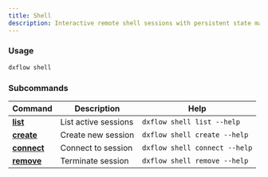 ```yaml
---
title: Shell 
description: Interactive remote shell sessions with persistent state management
---
```


### Usage

```bash [Terminal]
dxflow shell
```

### Subcommands

| Command | Description | Help |
|---------|-------------|------|
| [**list**](/docs/cli/shell/list) | List active sessions | `dxflow shell list --help` |
| [**create**](/docs/cli/shell/create) | Create new session | `dxflow shell create --help` |
| [**connect**](/docs/cli/shell/connect) | Connect to session | `dxflow shell connect --help` |
| [**remove**](/docs/cli/shell/remove) | Terminate session | `dxflow shell remove --help` |

